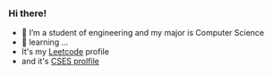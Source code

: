### Hi there!

- 🔭 I’m a student of engineering and my major is Computer Science
- 🌱 learning ...
- It's my [Leetcode](https://leetcode.com/sachin108/) profile  
- and it's [CSES prolfile](https://cses.fi/user/140022)
